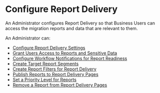 # Configure Report Delivery

An Administrator configures Report Delivery so that Business Users can
access the migration reports and data that are relevant to them.

An Administrator can:

  - [Configure Report Delivery
    Settings](Configure_Report_Delivery_Settings.htm)
  - [Grant Users Access to Reports and Sensitive
    Data](Grant_Users_Access_to_Reports_and_Sensitive_Data.htm)
  - [Configure Workflow Notifications for Report
    Readiness](Configure_Notifications_for_Report_Readiness.htm)
  - [Create Target Report Segments](Target_Report_Segments.htm)
  - [Create Report Filters for Report
    Delivery](Report_Delivery_Filters.htm#Create_Report_Delivery_Filters)
  - [Publish Reports to Report Delivery
    Pages](Publish_Reports_to_Report_Delivery_Pages.htm)
  - [Set a Priority Level for
    Reports](Set_a_Priority_Level_for_Reports.htm)
  - [Remove a Report from Report Delivery
    Pages](Remove_a_Report_from_Report_Delivery_Pages.htm)
